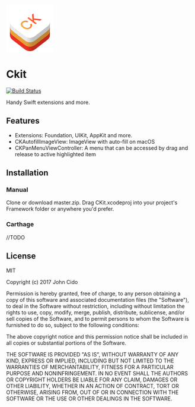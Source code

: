 ![Icon](icon.png)

# Ckit

[![Build Status](https://travis-ci.org/JohnCido/CKit.svg?branch=master)](https://travis-ci.org/JohnCido/CKit)

Handy Swift extensions and more.



## Features

- Extensions: Foundation, UIKit, AppKit and more.
- CKAutofillImageView: ImageView with auto-fill on macOS
- CKPanMenuViewController: A menu that can be accessed by drag and release to active highlighted item



## Installation

### Manual

Clone or download master.zip. Drag CKit.xcodeproj into your project's Framework folder or anywhere you'd prefer.

### Carthage

//TODO



## License

MIT

Copyright (c) 2017 John Cido

Permission is hereby granted, free of charge, to any person obtaining a copy
of this software and associated documentation files (the "Software"), to deal
in the Software without restriction, including without limitation the rights
to use, copy, modify, merge, publish, distribute, sublicense, and/or sell
copies of the Software, and to permit persons to whom the Software is
furnished to do so, subject to the following conditions:

The above copyright notice and this permission notice shall be included in all
copies or substantial portions of the Software.

THE SOFTWARE IS PROVIDED "AS IS", WITHOUT WARRANTY OF ANY KIND, EXPRESS OR
IMPLIED, INCLUDING BUT NOT LIMITED TO THE WARRANTIES OF MERCHANTABILITY,
FITNESS FOR A PARTICULAR PURPOSE AND NONINFRINGEMENT. IN NO EVENT SHALL THE
AUTHORS OR COPYRIGHT HOLDERS BE LIABLE FOR ANY CLAIM, DAMAGES OR OTHER
LIABILITY, WHETHER IN AN ACTION OF CONTRACT, TORT OR OTHERWISE, ARISING FROM,
OUT OF OR IN CONNECTION WITH THE SOFTWARE OR THE USE OR OTHER DEALINGS IN THE
SOFTWARE.
